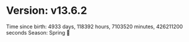# Version: v13.6.2
Time since birth: 4933 days, 118392 hours, 7103520 minutes, 426211200 seconds
Season: Spring 🌸
